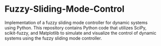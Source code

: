 # Fuzzy-Sliding-Mode-Control
Implementation of a fuzzy sliding mode controller for dynamic systems using Python. This repository contains Python code that utilizes SciPy, scikit-fuzzy, and Matplotlib to simulate and visualize the control of dynamic systems using the fuzzy sliding mode controller.

